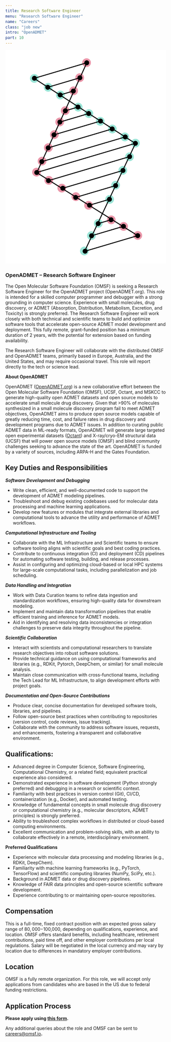 ```yaml
---
title: Research Software Engineer
menu: "Research Software Engineer"
name: "Careers"
class: "job new"
intro: "OpenADMET"
part: 10
---
```


![Job board](/images/job.svg)

### OpenADMET – Research Software Engineer

The Open Molecular Software Foundation (OMSF) is seeking a Research Software Engineer for the OpenADMET project (OpenADMET.org). This role is intended for a skilled computer programmer and debugger with a strong grounding in computer science. Experience with small molecules, drug discovery, or ADMET (Absorption, Distribution, Metabolism, Excretion, and Toxicity) is strongly preferred. The Research Software Engineer will work closely with both technical and scientific teams to build and optimize software tools that accelerate open-source ADMET model development and deployment. This fully remote, grant-funded position has a minimum duration of 2 years, with the potential for extension based on funding availability.

The Research Software Engineer will collaborate with the distributed OMSF and OpenADMET teams, primarily based in Europe, Australia, and the United States, and may require occasional travel. This role will report directly to the tech or science lead.

**About OpenADMET**

OpenADMET ([OpenADMET.org](http://OpenADMET.org)) is a new collaborative effort between the Open Molecular Software Foundation (OMSF), UCSF, Octant, and MSKCC to generate high-quality open ADMET datasets and open source models to accelerate small molecule drug discovery. Given that \>90% of molecules synthesized in a small molecule discovery program fail to meet ADMET objectives, OpenADMET aims to produce open source models capable of greatly reducing time, cost, and failure rates in drug discovery and development programs due to ADMET issues. In addition to curating public ADMET data in ML-ready formats, OpenADMET will generate large targeted open experimental datasets ([Octant](https://www.octant.bio/)) and X-ray/cryo-EM structural data (UCSF) that will power open source models (OMSF) and blind community challenges seeking to advance the state of the art. OpenADMET is funded by a variety of sources, including ARPA-H and the Gates Foundation.

## Key Duties and Responsibilities

***Software Development and Debugging***

* Write clean, efficient, and well-documented code to support the development of ADMET modeling pipelines.  
* Troubleshoot and debug existing codebases used for molecular data processing and machine learning applications.  
* Develop new features or modules that integrate external libraries and computational tools to advance the utility and performance of ADMET workflows.

***Computational Infrastructure and Tooling***

* Collaborate with the ML Infrastructure and Scientific teams to ensure software tooling aligns with scientific goals and best coding practices.  
* Contribute to continuous integration (CI) and deployment (CD) pipelines for automating software testing, building, and release processes.  
* Assist in configuring and optimizing cloud-based or local HPC systems for large-scale computational tasks, including parallelization and job scheduling.

***Data Handling and Integration***

* Work with Data Curation teams to refine data ingestion and standardization workflows, ensuring high-quality data for downstream modeling.  
* Implement and maintain data transformation pipelines that enable efficient training and inference for ADMET models.  
* Aid in identifying and resolving data inconsistencies or integration challenges to preserve data integrity throughout the pipeline.

 ***Scientific Collaboration***

* Interact with scientists and computational researchers to translate research objectives into robust software solutions.  
* Provide technical guidance on using computational frameworks and libraries (e.g., RDKit,  Pytorch, DeepChem, or similar) for small molecule analysis.  
* Maintain close communication with cross-functional teams, including the Tech Lead for ML Infrastructure, to align development efforts with project goals.

***Documentation and Open-Source Contributions***

* Produce clear, concise documentation for developed software tools, libraries, and pipelines.  
* Follow open-source best practices when contributing to repositories (version control, code reviews, issue tracking).  
* Collaborate with the community to address software issues, requests, and enhancements, fostering a transparent and collaborative environment.

## Qualifications:

* Advanced degree in Computer Science, Software Engineering, Computational Chemistry, or a related field; equivalent practical experience also considered.  
* Demonstrated experience in software development (Python strongly preferred) and debugging in a research or scientific context.  
* Familiarity with best practices in version control (Git), CI/CD, containerization (e.g., Docker), and automated testing.  
* Knowledge of fundamental concepts in small molecule drug discovery or computational chemistry (e.g., molecular descriptors, ADMET principles) is strongly preferred.  
* Ability to troubleshoot complex workflows in distributed or cloud-based computing environments.  
* Excellent communication and problem-solving skills, with an ability to collaborate effectively in a remote, interdisciplinary environment.

**Preferred Qualifications**

* Experience with molecular data processing and modeling libraries (e.g., RDKit, DeepChem).  
* Familiarity with machine learning frameworks (e.g., PyTorch, TensorFlow) and scientific computing libraries (NumPy, SciPy, etc.).  
* Background in ADMET data or drug discovery pipelines.  
* Knowledge of FAIR data principles and open-source scientific software development.  
* Experience contributing to or maintaining open-source repositories.

## Compensation

This is a full-time, fixed contract position with an expected gross salary range of $80,000-$100,000, depending on qualifications, experience, and location. OMSF offers standard benefits, including healthcare, retirement contributions, paid time off, and other employer contributions per local regulations. Salary will be negotiated in the local currency and may vary by location due to differences in mandatory employer contributions. 

## Location

OMSF is a fully remote organization. For this role, we will accept only applications from candidates who are based in the US due to federal funding restrictions. 

## Application Process

**Please apply using [this form](https://forms.gle/6w1Q2EGw55xVqrPU6).** 

Any additional queries about the role and OMSF can be sent to [careers@omsf.io](mailto:careers@omsf.io)**.**   
